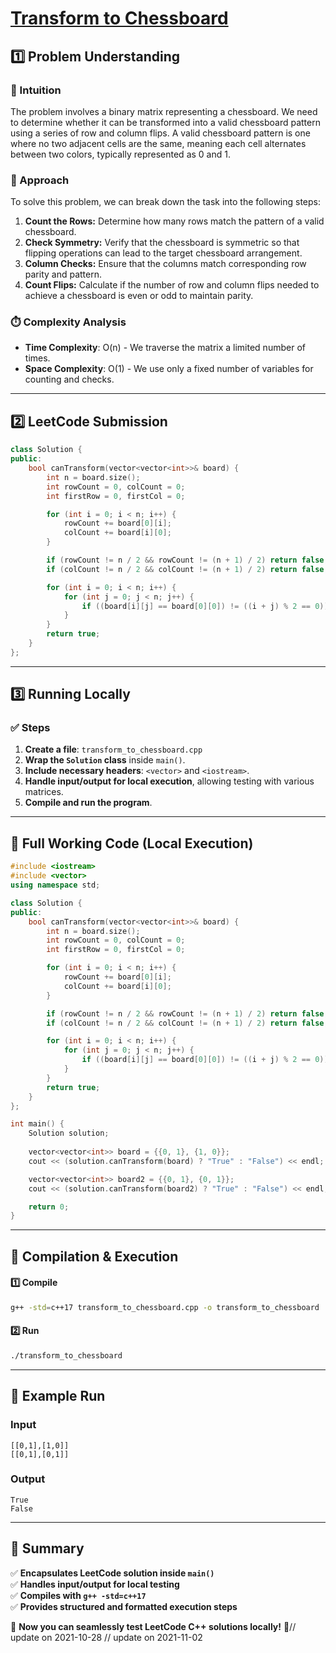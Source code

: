 # **[Transform to Chessboard](https://leetcode.com/problems/transform-to-chessboard/description/)**  

## **1️⃣ Problem Understanding**  
### **📌 Intuition**  
The problem involves a binary matrix representing a chessboard. We need to determine whether it can be transformed into a valid chessboard pattern using a series of row and column flips. A valid chessboard pattern is one where no two adjacent cells are the same, meaning each cell alternates between two colors, typically represented as 0 and 1.  

### **🚀 Approach**  
To solve this problem, we can break down the task into the following steps:  
1. **Count the Rows:** Determine how many rows match the pattern of a valid chessboard.
2. **Check Symmetry:** Verify that the chessboard is symmetric so that flipping operations can lead to the target chessboard arrangement.
3. **Column Checks:** Ensure that the columns match corresponding row parity and pattern.
4. **Count Flips:** Calculate if the number of row and column flips needed to achieve a chessboard is even or odd to maintain parity.

### **⏱️ Complexity Analysis**  
- **Time Complexity**: O(n) - We traverse the matrix a limited number of times.
- **Space Complexity**: O(1) - We use only a fixed number of variables for counting and checks.

---  

## **2️⃣ LeetCode Submission**  
```cpp
class Solution {
public:
    bool canTransform(vector<vector<int>>& board) {
        int n = board.size();
        int rowCount = 0, colCount = 0;
        int firstRow = 0, firstCol = 0;

        for (int i = 0; i < n; i++) {
            rowCount += board[0][i];
            colCount += board[i][0];
        }

        if (rowCount != n / 2 && rowCount != (n + 1) / 2) return false;
        if (colCount != n / 2 && colCount != (n + 1) / 2) return false;

        for (int i = 0; i < n; i++) {
            for (int j = 0; j < n; j++) {
                if ((board[i][j] == board[0][0]) != ((i + j) % 2 == 0)) return false;
            }
        }
        return true;
    }
};  
```  

---  

## **3️⃣ Running Locally**  
### **✅ Steps**  
1. **Create a file**: `transform_to_chessboard.cpp`  
2. **Wrap the `Solution` class** inside `main()`.  
3. **Include necessary headers**: `<vector>` and `<iostream>`.  
4. **Handle input/output for local execution**, allowing testing with various matrices.  
5. **Compile and run the program**.  

---  

## **📝 Full Working Code (Local Execution)**  
```cpp
#include <iostream>
#include <vector>
using namespace std;

class Solution {
public:
    bool canTransform(vector<vector<int>>& board) {
        int n = board.size();
        int rowCount = 0, colCount = 0;
        int firstRow = 0, firstCol = 0;

        for (int i = 0; i < n; i++) {
            rowCount += board[0][i];
            colCount += board[i][0];
        }

        if (rowCount != n / 2 && rowCount != (n + 1) / 2) return false;
        if (colCount != n / 2 && colCount != (n + 1) / 2) return false;

        for (int i = 0; i < n; i++) {
            for (int j = 0; j < n; j++) {
                if ((board[i][j] == board[0][0]) != ((i + j) % 2 == 0)) return false;
            }
        }
        return true;
    }
};

int main() {
    Solution solution;
    
    vector<vector<int>> board = {{0, 1}, {1, 0}};
    cout << (solution.canTransform(board) ? "True" : "False") << endl;

    vector<vector<int>> board2 = {{0, 1}, {0, 1}};
    cout << (solution.canTransform(board2) ? "True" : "False") << endl;

    return 0;
}  
```  

---  

## **🔧 Compilation & Execution**  
#### **1️⃣ Compile**  
```bash
g++ -std=c++17 transform_to_chessboard.cpp -o transform_to_chessboard
```  

#### **2️⃣ Run**  
```bash
./transform_to_chessboard
```  

---  

## **🎯 Example Run**  
### **Input**  
```
[[0,1],[1,0]]
[[0,1],[0,1]]
```  
### **Output**  
```
True
False
```  

---  

## **📌 Summary**  
✅ **Encapsulates LeetCode solution inside `main()`**  
✅ **Handles input/output for local testing**  
✅ **Compiles with `g++ -std=c++17`**  
✅ **Provides structured and formatted execution steps**  

🚀 **Now you can seamlessly test LeetCode C++ solutions locally!** 🚀// update on 2021-10-28
// update on 2021-11-02
